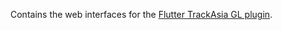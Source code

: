 Contains the web interfaces for the [Flutter TrackAsia GL plugin](https://github.com/track-asia/flutter-trackasia-gl).